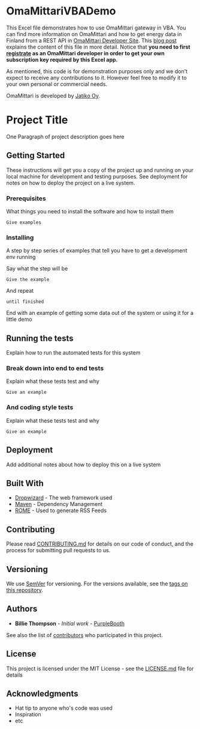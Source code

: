 # OmaMittariVBADemo
This Excel file demonstrates how to use OmaMittari gateway in VBA. You can find more information on OmaMittari and how to get energy data in Finland from a REST API in <a href="https://kehitys.omamittari.fi/">OmaMittari Developer Site</a>. This <a href="https://kehitys.omamittari.fi/blog/viesti4">blog post</a> explains the content of this file in more detail. Notice that <b>you need to first <a href="https://kehitys.omamittari.fi/signup/">registrate</a> as an OmaMittari developer in order to get your own subscription key required by this Excel app.</b>
<p></p>
As mentioned, this code is for demonstration purposes only and we don't expect to receive any contributions to it. However feel free to modify it to your own personal or commercial needs.
<p></p>
OmaMittari is developed by <a href="http://www.jatiko.fi">Jatiko Oy</a>.

# Project Title

One Paragraph of project description goes here

## Getting Started

These instructions will get you a copy of the project up and running on your local machine for development and testing purposes. See deployment for notes on how to deploy the project on a live system.

### Prerequisites

What things you need to install the software and how to install them

```
Give examples
```

### Installing

A step by step series of examples that tell you have to get a development env running

Say what the step will be

```
Give the example
```

And repeat

```
until finished
```

End with an example of getting some data out of the system or using it for a little demo

## Running the tests

Explain how to run the automated tests for this system

### Break down into end to end tests

Explain what these tests test and why

```
Give an example
```

### And coding style tests

Explain what these tests test and why

```
Give an example
```

## Deployment

Add additional notes about how to deploy this on a live system

## Built With

* [Dropwizard](http://www.dropwizard.io/1.0.2/docs/) - The web framework used
* [Maven](https://maven.apache.org/) - Dependency Management
* [ROME](https://rometools.github.io/rome/) - Used to generate RSS Feeds

## Contributing

Please read [CONTRIBUTING.md](https://gist.github.com/PurpleBooth/b24679402957c63ec426) for details on our code of conduct, and the process for submitting pull requests to us.

## Versioning

We use [SemVer](http://semver.org/) for versioning. For the versions available, see the [tags on this repository](https://github.com/your/project/tags). 

## Authors

* **Billie Thompson** - *Initial work* - [PurpleBooth](https://github.com/PurpleBooth)

See also the list of [contributors](https://github.com/your/project/contributors) who participated in this project.

## License

This project is licensed under the MIT License - see the [LICENSE.md](LICENSE.md) file for details

## Acknowledgments

* Hat tip to anyone who's code was used
* Inspiration
* etc



